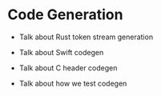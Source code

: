 # Code Generation

- Talk about Rust token stream generation

- Talk about Swift codegen

- Talk about C header codegen

- Talk about how we test codegen
